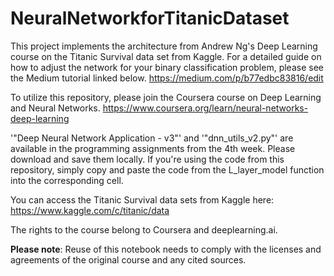# NeuralNetworkforTitanicDataset
This project implements the architecture from Andrew Ng's Deep Learning course on the Titanic Survival data set from Kaggle. For a detailed guide on how to adjust the network for your binary classification problem, please see the Medium tutorial linked below.
https://medium.com/p/b77edbc83816/edit

To utilize this repository, please join the Coursera course on Deep Learning and Neural Networks.
https://www.coursera.org/learn/neural-networks-deep-learning

'"Deep Neural Network Application - v3"' and '"dnn_utils_v2.py"' are available in the programming assignments from the 4th week. Please download and save them locally. If you're using the code from this repository, simply copy and paste the code from the L_layer_model function into the corresponding cell.

You can access the Titanic Survival data sets from Kaggle here:
https://www.kaggle.com/c/titanic/data

The rights to the course belong to Coursera and deeplearning.ai.

**Please note**: Reuse of this notebook needs to comply with the licenses and agreements of the original course and any cited sources.